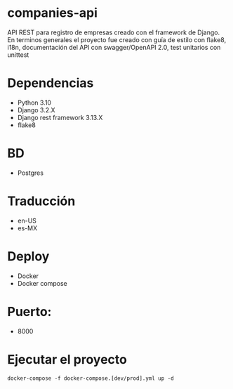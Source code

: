 # companies-api
API REST para registro de empresas creado con el framework de Django. En terminos generales el proyecto fue creado con guía de estilo con flake8, i18n, documentación del API con swagger/OpenAPI 2.0, test unitarios con unittest



# Dependencias
* Python 3.10
* Django 3.2.X
* Django rest framework 3.13.X
* flake8

# BD
* Postgres

# Traducción
* en-US
* es-MX

# Deploy
* Docker
* Docker compose

# Puerto:
* 8000


# Ejecutar el proyecto
```
docker-compose -f docker-compose.[dev/prod].yml up -d
```

